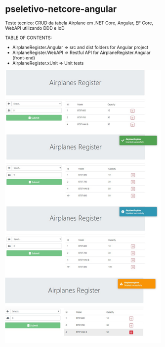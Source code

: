 # pseletivo-netcore-angular
Teste tecnico: CRUD da tabela Airplane em .NET Core, Angular, EF Core, WebAPI utilizando DDD e IoD

TABLE OF CONTENTS:
- AirplaneRegister.Angular => src and dist folders for Angular project
- AirplaneRegister.WebAPI => Restful API for AirplaneRegister.Angular (front-end)
- AirplaneRegister.xUnit => Unit tests





![ScreenShot](https://github.com/edsonbassani/pseletivo-netcore-angular/blob/master/AirplaneRegister.Screens.jpg)
